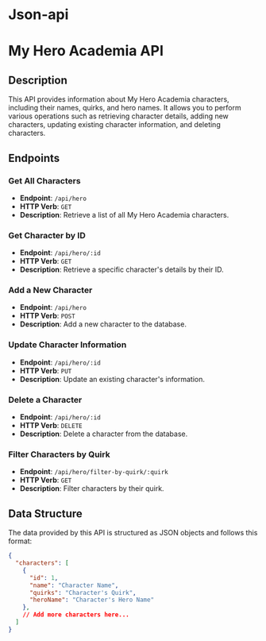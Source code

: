 # Json-api
 # My Hero Academia API

## Description

This API provides information about My Hero Academia characters, including their names, quirks, and hero names. It allows you to perform various operations such as retrieving character details, adding new characters, updating existing character information, and deleting characters.

## Endpoints

### Get All Characters

- **Endpoint**: `/api/hero`
- **HTTP Verb**: `GET`
- **Description**: Retrieve a list of all My Hero Academia characters.

### Get Character by ID

- **Endpoint**: `/api/hero/:id`
- **HTTP Verb**: `GET`
- **Description**: Retrieve a specific character's details by their ID.

### Add a New Character

- **Endpoint**: `/api/hero`
- **HTTP Verb**: `POST`
- **Description**: Add a new character to the database.

### Update Character Information

- **Endpoint**: `/api/hero/:id`
- **HTTP Verb**: `PUT`
- **Description**: Update an existing character's information.

### Delete a Character

- **Endpoint**: `/api/hero/:id`
- **HTTP Verb**: `DELETE`
- **Description**: Delete a character from the database.

### Filter Characters by Quirk

- **Endpoint**: `/api/hero/filter-by-quirk/:quirk`
- **HTTP Verb**: `GET`
- **Description**: Filter characters by their quirk.

## Data Structure

The data provided by this API is structured as JSON objects and follows this format:

```json
{
  "characters": [
    {
      "id": 1,
      "name": "Character Name",
      "quirks": "Character's Quirk",
      "heroName": "Character's Hero Name"
    },
    // Add more characters here...
  ]
}

